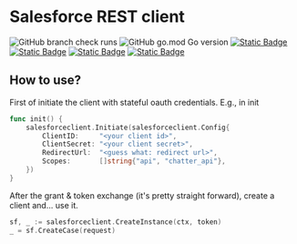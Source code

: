 Salesforce REST client
===========

![GitHub branch check runs](https://img.shields.io/github/check-runs/datamin-io/salesforce-client/main?color=green)
![GitHub go.mod Go version](https://img.shields.io/github/go-mod/go-version/datamin-io/salesforce-client?color=blue)
<a href="https://github.com/datamin-io/salesforce-client?tab=Apache-2.0-1-ov-file">![Static Badge](https://img.shields.io/badge/license-Apache%202.0-blue)</a>
<a href="https://datamin.io" target="_blank">![Static Badge](https://img.shields.io/badge/website-datamin.io-blue)</a>
<a href="https://docs.datamin.io" target="_blank">![Static Badge](https://img.shields.io/badge/documentation-docs.datamin.io-blue)</a>
<a href="https://join.slack.com/t/datamincommunity/shared_invite/zt-2nawzl6h0-qqJ0j7Vx_AEHfnB45xJg2Q" target="_blank">![Static Badge](https://img.shields.io/badge/community-join%20Slack-blue)</a>

How to use?
------

First of initiate the client with stateful oauth credentials. E.g., in init

```go
func init() {
	salesforceclient.Initiate(salesforceclient.Config{
		ClientID:     "<your client id>",
		ClientSecret: "<your client secret>",
		RedirectUrl:  "<guess what: redirect url>",
		Scopes:       []string{"api", "chatter_api"},
	})
}
```

After the grant & token exchange (it's pretty straight forward), create a client and... use it.

```go
sf, _ := salesforceclient.CreateInstance(ctx, token)
_ = sf.CreateCase(request)
```
